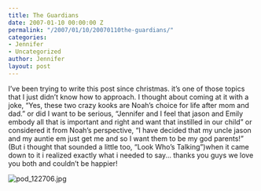 ```yaml
---
title: The Guardians
date: 2007-01-10 00:00:00 Z
permalink: "/2007/01/10/20070110the-guardians/"
categories:
- Jennifer
- Uncategorized
author: Jennifer
layout: post
---
```


I&#8217;ve been trying to write this post since christmas. it&#8217;s one of those topics that I just didn&#8217;t know how to approach. I thought about coming at it with a joke, &#8220;Yes, these two crazy kooks are Noah&#8217;s choice for life after mom and dad.&#8221; or did I want to be serious, &#8220;Jennifer and I feel that jason and Emily embody all that is important and right and want that instilled in our child&#8221; or considered it from Noah&#8217;s perspective, &#8220;I have decided that my uncle jason and my auntie em just get me and so I want them to be my god parents!&#8221; (But i thought that sounded a little too, &#8220;Look Who&#8217;s Talking&#8221;)when it came down to it i realized exactly what i needed to say&#8230; thanks you guys we love you both and couldn&#8217;t be happier!

<img id="image98" alt="pod_122706.jpg" src="/teamelam/assets/images/The-Guardians/1167687599000-missing.jpg" />
